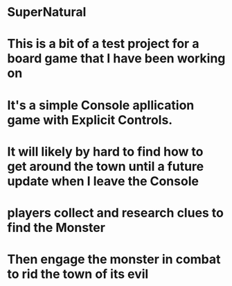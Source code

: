 # SuperNatural
# This is a bit of a test project for a board game that I have been working on
# It's a simple Console apllication game with Explicit Controls.
# It will likely by hard to find how to get around the town until a future update when I leave the Console
# players collect and research clues to find the Monster
# Then engage the monster in combat to rid the town of its evil
#